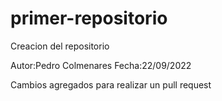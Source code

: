 # primer-repositorio
Creacion del repositorio

Autor:Pedro Colmenares
Fecha:22/09/2022

Cambios agregados para realizar un pull request
